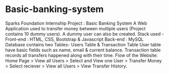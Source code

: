 # Basic-banking-system
Sparks Foundation Internship Project : Basic Banking System A Web Application used to transfer money between multiple users (Project contains 10 dummy users). A dummy user can also be created.  Stack used - Front-end : HTML, CSS, Bootstrap &amp; Javascript Back-end  : MySQL  Database contains two Tables- Users Table &amp; Transaction Table  User table have basic fields such as name, email &amp; current balance. Transaction table records all transfers happened along with their time. Flow of the Website: Home Page > View all Users > Select and View one User > Transfer Money > Select reciever > View all Users > View Transfer History.
